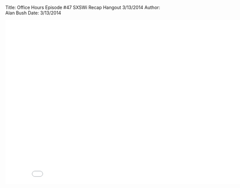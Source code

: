 Title: Office Hours Episode #47 SXSWi Recap Hangout 3/13/2014
Author: Alan Bush
Date: 3/13/2014

<div class="video-container"><iframe width="854" height="510" src="//www.youtube.com/embed/4YKkM2fQf0Y" frameborder="0" allowfullscreen></iframe></div>
